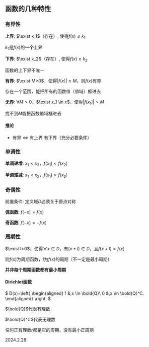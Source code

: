 ## 函数的几种特性

### 有界性

**上界**: $\exist k_1$（存在）, 使得$f(x) \leq k_1$

$k_1$是$f(x)$的**一个**上界

**下界**: $\exist k_2$（存在）, 使得$f(x) \geq k_2$

函数的上下界不唯一

**有界**: $\exist M>0$，使得$|f(x)| \leq M$，则$f(x)$有界

存在一个范围，能把所有的函数值（值域）框进去

**无界**: $\forall M>0$，$\exist x_1 \in x$，使得$|f(x_1)|>M$

找不到$M$能把函数值域框进去

#### 推论

* 有界 $\Leftrightarrow$ 有上界 有下界（充分必要条件）

### 单调性

**单调递增**: $x_1<x_2$，$f(x_1) < f(x_2)$

**单调递减**: $x_1<x_2$，$f(x_1) > f(x_2)$

### 奇偶性

前置条件: 定义域$D$必须关于原点对称

**偶函数**: $f(-x)=f(x)$

**奇函数**: $f(-x)=-f(x)$

### 周期性

$\exist l>0$，使得$\forall x \in D$，有$(x\pm l) \in D$，且$f(x+l)=f(x)$

则$f(x)$为周期函数，$l$为$f(x)$的周期（不一定是最小周期）

**并非每个周期函数都有最小周期**

#### Dirichlet函数

$
D(x)=\left\{
    \begin{aligned}
    1 &,x \in \bold{Q}\\
    0 &,x \in \bold{Q}^C.
    \end{aligned}
\right.
$

$\bold{Q}$代表有理数

$\bold{Q}^C$代表无理数

任何正有理数$r$都是它的周期，没有最小正周期

2024.2.28